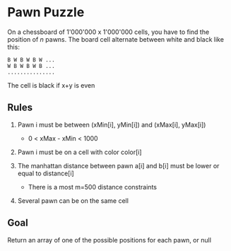Pawn Puzzle
===========

On a chessboard of 1'000'000 x 1'000'000 cells, you have to find the position of *n* pawns.
The board cell alternate between white and black like this:

    B W B W B W ...
    W B W B W B ...
    ...............

The cell is black if x+y is even

Rules
-----

1) Pawn i must be between (xMin[i], yMin[i]) and (xMax[i], yMax[i])
    - 0 < xMax - xMin < 1000

2) Pawn i must be on a cell with color color[i]

3) The manhattan distance between pawn a[i] and b[i] must be lower or equal to distance[i]
    - There is a most m=500 distance constraints

4) Several pawn can be on the same cell 

Goal
----

Return an array of one of the possible positions for each pawn, or null